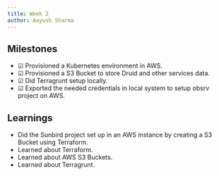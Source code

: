 ```yaml
---
title: Week 2
author: Aayush Sharma
---
```


## Milestones
- &#x2611;  Provisioned a Kubernetes environment in AWS.
- &#x2611;  Provisioned a S3 Bucket to store Druid and other services data.
- &#x2611;  Did Terragrunt setup locally.
- &#x2611;  Exported the needed credentials in local system to setup obsrv project on AWS.

## Learnings
- Did the Sunbird project set up in an AWS instance by creating a S3 Bucket using Terraform.
- Learned about Terraform.
- Learned about AWS S3 Buckets.
- Learned about Terragrunt.